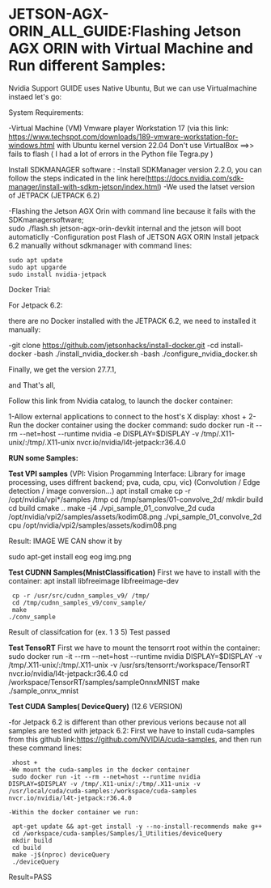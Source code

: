 # JETSON-AGX-ORIN_ALL_GUIDE:Flashing Jetson AGX ORIN with Virtual Machine and Run different Samples:
Nvidia Support GUIDE uses Native Ubuntu, But we can use Virtualmachine instaed let's go:

System Requirements: 

-Virtual Machine (VM) Vmware player Workstation 17 (via this link: https://www.techspot.com/downloads/189-vmware-workstation-for-windows.html with  Ubuntu kernel version 22.04
 Don't use VirtualBox ==>> fails to flash ( I had a lot of errors in the Python file Tegra.py )
 
 

Install SDKMANAGER software :
-Install SDKManager version 2.2.0, you can follow the steps indicated in the link here(https://docs.nvidia.com/sdk-manager/install-with-sdkm-jetson/index.html)
-We used the latset version of JETPACK (JETPACK 6.2) 

-Flashing the Jetson AGX Orin with command line because it fails with the SDKmanagersoftware;  
    sudo ./flash.sh jetson-agx-orin-devkit internal and the jetson will boot automaticlly
-Configuration post Flash of JETSON AGX ORIN
 Install jetpack 6.2  manually without sdkmanager with command lines: 

    sudo apt update 
    sudo apt upgarde 
    sudo install nvidia-jetpack 

Docker Trial:

For Jetpack 6.2: 

there are no Docker installed with the JETPACK 6.2, we need to installed it manually: 

   -git clone https://github.com/jetsonhacks/install-docker.git
   -cd install-docker
   -bash ./install_nvidia_docker.sh
   -bash ./configure_nvidia_docker.sh
   
Finally, we get the version 27.7.1, 

and That's all, 



Follow this link from Nvidia catalog, to launch the docker container: 

 1-Allow external applications to connect to the host's X display:
     xhost +
 2-Run the docker container using the docker command:
    sudo docker run -it --rm --net=host --runtime nvidia -e DISPLAY=$DISPLAY -v /tmp/.X11-unix/:/tmp/.X11-unix nvcr.io/nvidia/l4t-jetpack:r36.4.0


**RUN some Samples:**  

  **Test VPI samples** (VPI: Vision Progamming Interface: Library for image processing, uses diffrent backend; pva, cuda, cpu, vic)
   (Convolution / Edge detection / image conversion...)
   apt install cmake
   cp -r /opt/nvidia/vpi*/samples /tmp
   cd /tmp/samples/01-convolve_2d/
   mkdir build
   cd build
   cmake ..
   make -j4
  ./vpi_sample_01_convolve_2d cuda /opt/nvidia/vpi2/samples/assets/kodim08.png
  ./vpi_sample_01_convolve_2d cpu /opt/nvidia/vpi2/samples/assets/kodim08.png

 Result: IMAGE WE CAN show it by 
   
  sudo apt-get install eog
  eog img.png 
  
 **Test CUDNN Samples(MnistClassification)**
 First we have to install with the container:
     apt install libfreeimage libfreeimage-dev
     
     cp -r /usr/src/cudnn_samples_v9/ /tmp/
     cd /tmp/cudnn_samples_v9/conv_sample/
     make
    ./conv_sample
Result of classifcation for (ex. 1 3 5)
Test passed 

**Test TensoRT**
First we have to mount the tensorrt root within the container: 
    sudo docker run -it --rm --net=host --runtime nvidia  DISPLAY=$DISPLAY -v /tmp/.X11-unix/:/tmp/.X11-unix -v /usr/srs/tensorrt:/workspace/TensorRT  nvcr.io/nvidia/l4t-jetpack:r36.4.0
    cd /workspace/TensorRT/samples/sampleOnnxMNIST
    make
    ./sample_onnx_mnist
 
**Test CUDA Samples( DeviceQuery)** (12.6 VERSION)

 -for Jetpack 6.2 is different than other previous verions because not all samples are tested with jetpack 6.2:
   First we have to install cuda-samples from this github link:https://github.com/NVIDIA/cuda-samples, and then run these command lines: 

     xhost +
    -We mount the cuda-samples in the docker container
     sudo docker run -it --rm --net=host --runtime nvidia  DISPLAY=$DISPLAY -v /tmp/.X11-unix/:/tmp/.X11-unix -v /usr/local/cuda/cuda-samples:/workspace/cuda-samples  nvcr.io/nvidia/l4t-jetpack:r36.4.0

    -Within the docker container we run:
 
     apt-get update && apt-get install -y --no-install-recommends make g++
     cd /workspace/cuda-samples/Samples/1_Utilities/deviceQuery
     mkdir build
     cd build 
     make -j$(nproc) deviceQuery
     ./deviceQuery

   Result=PASS
     
     
    




 

